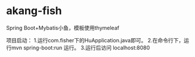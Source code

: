 # akang-fish
Spring Boot+Mybatis小鱼，模板使用thymeleaf

项目启动：
1.运行com.fisher下的HuApplication.java即可。
2.在命令行下，运行mvn spring-boot:run 运行。
3.运行后访问 localhost:8080
